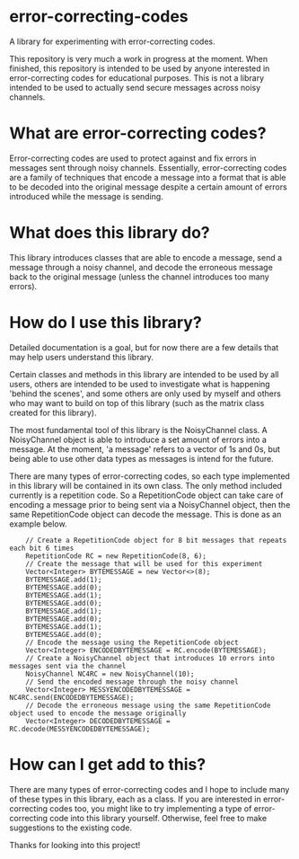 # error-correcting-codes
A library for experimenting with error-correcting codes. 

This repository is very much a work in progress at the moment. When finished, this repository is intended to be used by anyone interested in error-correcting codes for educational purposes. This is not a library intended to be used to actually send secure messages across noisy channels.

# What are error-correcting codes?

Error-correcting codes are used to protect against and fix errors in messages sent through noisy channels. Essentially, error-correcting codes are a family of techniques that encode a message into a format that is able to be decoded into the original message despite a certain amount of errors introduced while the message is sending.

# What does this library do?

This library introduces classes that are able to encode a message, send a message through a noisy channel, and decode the erroneous message back to the original message (unless the channel introduces too many errors).

# How do I use this library?

Detailed documentation is a goal, but for now there are a few details that may help users understand this library.

Certain classes and methods in this library are intended to be used by all users, others are intended to be used to investigate what is happening 'behind the scenes', and some others are only used by myself and others who may want to build on top of this library (such as the matrix class created for this library).

The most fundamental tool of this library is the NoisyChannel class. A NoisyChannel object is able to introduce a set amount of errors into a message. At the moment, 'a message' refers to a vector of 1s and 0s, but being able to use other data types as messages is intend for the future.

There are many types of error-correcting codes, so each type implemented in this library will be contained in its own class. The only method included currently is a repetition code. So a RepetitionCode object can take care of encoding a message prior to being sent via a NoisyChannel object, then the same RepetitionCode object can decode the message. This is done as an example below.

        // Create a RepetitionCode object for 8 bit messages that repeats each bit 6 times
        RepetitionCode RC = new RepetitionCode(8, 6);
        // Create the message that will be used for this experiment
        Vector<Integer> BYTEMESSAGE = new Vector<>(8);
        BYTEMESSAGE.add(1);
        BYTEMESSAGE.add(0);
        BYTEMESSAGE.add(1);
        BYTEMESSAGE.add(0);
        BYTEMESSAGE.add(1);
        BYTEMESSAGE.add(0);
        BYTEMESSAGE.add(1);
        BYTEMESSAGE.add(0);
        // Encode the message using the RepetitionCode object
        Vector<Integer> ENCODEDBYTEMESSAGE = RC.encode(BYTEMESSAGE);
        // Create a NoisyChannel object that introduces 10 errors into messages sent via the channel
        NoisyChannel NC4RC = new NoisyChannel(10);
        // Send the encoded message through the noisy channel
        Vector<Integer> MESSYENCODEDBYTEMESSAGE = NC4RC.send(ENCODEDBYTEMESSAGE);
        // Decode the erroneous message using the same RepetitionCode object used to encode the message originally
        Vector<Integer> DECODEDBYTEMESSAGE = RC.decode(MESSYENCODEDBYTEMESSAGE);
        
# How can I get add to this?

There are many types of error-correcting codes and I hope to include many of these types in this library, each as a class. If you are interested in error-correcting codes too, you might like to try implementing a type of error-correcting code into this library yourself. Otherwise, feel free to make suggestions to the existing code.

Thanks for looking into this project!
